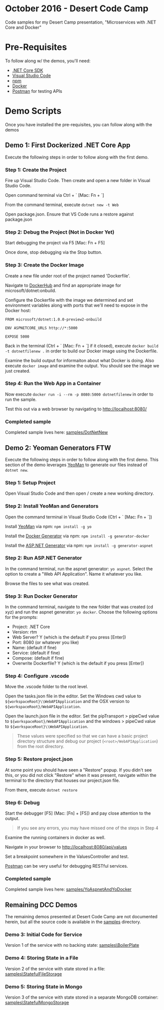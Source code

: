 # October 2016 - Desert Code Camp
Code samples for my Desert Camp presentation, "Microservices with .NET Core and Docker"


# Pre-Requisites
To follow along w/ the demos, you'll need:
- [.NET Core SDK](https://www.microsoft.com/net/core#macos)
- [Visual Studio Code](https://code.visualstudio.com)
- [npm](https://nodejs.org/en/download/)
- [Docker](https://docs.docker.com/engine/installation/)
- [Postman](https://www.getpostman.com/) for testing APIs

# Demo Scripts
Once you have installed the pre-requisites, you can follow along with the demos 

## Demo 1: First Dockerized .NET Core App
Execute the following steps in order to follow along with the first demo.

### Step 1: Create the Project
Fire up Visual Studio Code.  Then create and open a new folder in Visual Studio Code.

Open command terminal via Ctrl + \` \[Mac: Fn + \`\]

From the command terminal, execute `dotnet new -t Web`

Open package.json.  Ensure that VS Code runs a restore against package.json

### Step 2: Debug the Project (Not in Docker Yet)
Start debugging the project via F5 \[Mac: Fn + F5\]

Once done, stop debugging via the Stop button.

### Step 3: Create the Docker Image

Create a new file under root of the project named 'Dockerfile'.

Navigate to [DockerHub](http://dockerhub.com) and find an appropriate image for microsoft/dotnet:onbuild.

Configure the Dockerfile with the image we determined and set environment variables along with ports that we'll need to expose in the Docker host:

```
FROM microsoft/dotnet:1.0.0-preview2-onbuild

ENV ASPNETCORE_URLS http://*:5000

EXPOSE 5000
```

Back in the terminal (Ctrl + \` \[Mac: Fn + \`\] if it closed), execute `docker build -t dotnetfilenew .` in order to build our Docker image using the Dockerfile.

Examine the build output for informaiton about what Docker is doing.  Also execute `docker image` and examine the output.  You should see the image we just created.

### Step 4: Run the Web App in a Container

Now execute `docker run -i --rm -p 8080:5000 dotnetfilenew` in order to run the sample.

Test this out via a web browser by navigating to [http://localhost:8080/](http://localhost:8080/)


### Completed sample

Completed sample lives here: [samples/DotNetNew](samples/DotNetNew)


## Demo 2: Yeoman Generators FTW
Execute the following steps in order to follow along with the first demo.  This section of the demo leverages [YeoMan](http://yeoman.io) to generate our files instead of `dotnet new`.

### Step 1: Setup Project
Open Visual Studio Code and then open / create a new working directory.

### Step 2: Install YeoMan and Generators
Open the command terminal in Visual Studio Code (Ctrl + \` \[Mac: Fn + \`\])

Install [YeoMan](http://yeoman.io) via npm: `npm install -g yo`

Install the [Docker Generator](https://github.com/Microsoft/generator-docker#readme) via npm: `npm install -g generator-docker`

Install the [ASP.NET Generator](https://github.com/omnisharp/generator-aspnet#readme) via npm: `npm install -g generator-aspnet`

### Step 2: Run ASP.NET Generator
In the command terminal, run the aspnet generator: `yo aspnet`.  Select the option to create a "Web API Application".  Name it whatever you like.

Browse the files to see what was created.

### Step 3: Run Docker Generator
In the command terminal, navigate to the new folder that was created (cd xyz) and run the aspnet generator: `yo docker`.  Choose the following options for the prompts:
- Project: .NET Core
- Version: rtm
- Web Server? Y (which is the default if you press \[Enter\])
- Port: 8080 (or whatever you like)
- Name: (default if fine)
- Service: (default if fine)
- Compose: (default if fine)
- Overwrite Dockerfile? Y (which is the default if you press \[Enter\])

### Step 4: Configure .vscode
Move the .vscode folder to the root level.  

Open the tasks.json file in the editor.  Set the Windows cwd value to `${workspaceRoot}\\WebAPIApplication` and the OSX version to `${workspaceRoot}/WebAPIApplication`.

Open the launch.json file in the editor.  Set the pipTransport > pipeCwd value to `${workspaceRoot}/WebAPIApplication` and the windows > pipeCwd value to `${workspaceRoot}\\WebAPIApplication`.

> These values were specified so that we can have a basic project directory structure and debug our project (`<root>/WebAPIApplication`) from the root directory. 

### Step 5: Restore project.json
At some point you should have seen a "Restore" popup.  If you didn't see this, or you did not click "Restore" when it was present, navigate within the terminal to the directory that houses our project.json file.

From there, execute `dotnet restore`

### Step 6: Debug
Start the debugger \[F5\] (Mac: \[Fn\] + \[F5\]) and pay close attention to the output.

> If you see any errors, you may have missed one of the steps in Step 4

Examine the running containers in docker as well.

Navigate in your browser to [http://localhost:8080/api/values](http://localhost:8080/api/values)

Set a breakpoint somewhere in the ValuesController and test.

[Postman](https://www.getpostman.com/) can be very useful for debugging RESTful services. 

### Completed sample

Completed sample lives here: [samples/YoAspnetAndYoDocker](samples/YoAspnetAndYoDocker)

## Remaining DCC Demos
The remaining demos presented at Desert Code Camp are not documented herein, but all the source code is available in the [samples](samples) directory.

### Demo 3: Initial Code for Service
Version 1 of the service with no backing state: [samples\BoilerPlate](samples\BoilerPlate)

### Demo 4: Storing State in a File
Version 2 of the service with state stored in a file: [samples\StatefulFileStorage](samples\StatefulFileStorage)

### Demo 5: Storing State in Mongo
Version 3 of the service with state stored in a separate MongoDB container: [samples\StatefulMongoStorage](samples\StatefulMongoStorage)
